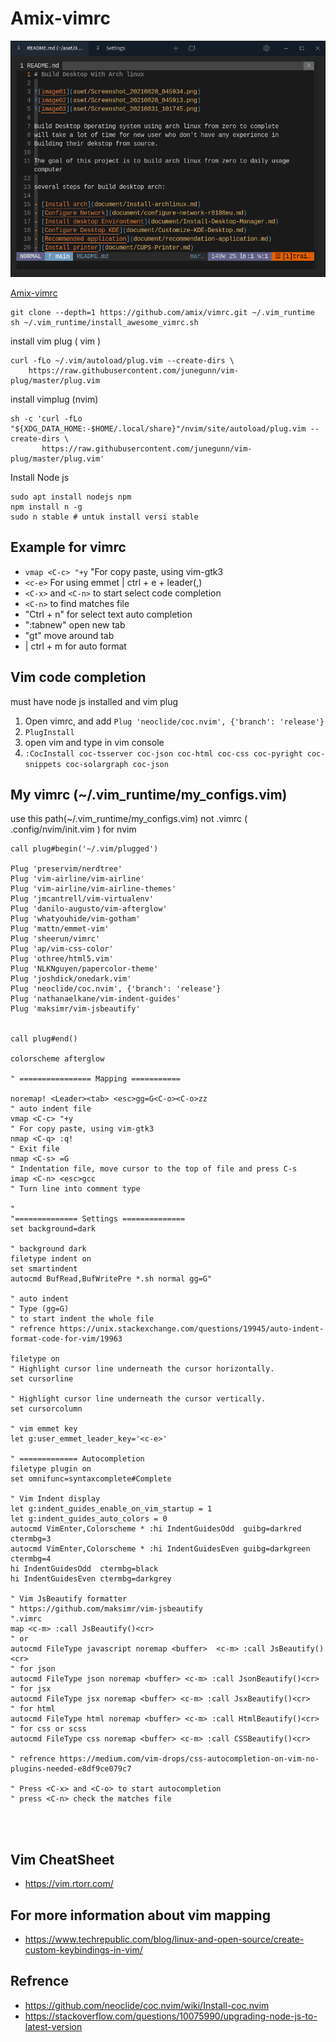 # Amix-vimrc
![vim-example](../aset/example-vim.png)

[Amix-vimrc](https://github.com/amix/vimrc)

```
git clone --depth=1 https://github.com/amix/vimrc.git ~/.vim_runtime
sh ~/.vim_runtime/install_awesome_vimrc.sh
```

install vim plug ( vim )

```
curl -fLo ~/.vim/autoload/plug.vim --create-dirs \
    https://raw.githubusercontent.com/junegunn/vim-plug/master/plug.vim
```
install vimplug (nvim)
```
sh -c 'curl -fLo "${XDG_DATA_HOME:-$HOME/.local/share}"/nvim/site/autoload/plug.vim --create-dirs \
       https://raw.githubusercontent.com/junegunn/vim-plug/master/plug.vim'
```

Install Node js 
```
sudo apt install nodejs npm
npm install n -g
sudo n stable # untuk install versi stable 
```

## Example for vimrc
- `vmap <C-c> "+y`
"For copy paste, using vim-gtk3
- `<c-e>`
For using emmet | ctrl + e + leader(,)
- `<C-x>` and `<C-n>` to start select code completion 
- `<C-n>` to find matches file 
- "Ctrl + n" for select text auto completion
- ":tabnew" open new tab
- "gt" move around tab
- <c-m> | ctrl + m for auto format 

## Vim code completion
must have node js installed and vim plug 
1. Open vimrc, and add `Plug 'neoclide/coc.nvim', {'branch': 'release'}`
2. `PlugInstall`
3. open vim and type in vim console 
4. `:CocInstall coc-tsserver coc-json coc-html coc-css coc-pyright coc-snippets coc-solargraph coc-json`


## My vimrc (~/.vim_runtime/my_configs.vim)
use this path(~/.vim_runtime/my_configs.vim) not .vimrc
( .config/nvim/init.vim ) for nvim
```
call plug#begin('~/.vim/plugged')

Plug 'preservim/nerdtree'
Plug 'vim-airline/vim-airline'
Plug 'vim-airline/vim-airline-themes'
Plug 'jmcantrell/vim-virtualenv'
Plug 'danilo-augusto/vim-afterglow'
Plug 'whatyouhide/vim-gotham'
Plug 'mattn/emmet-vim'
Plug 'sheerun/vimrc'
Plug 'ap/vim-css-color'
Plug 'othree/html5.vim'
Plug 'NLKNguyen/papercolor-theme'
Plug 'joshdick/onedark.vim'
Plug 'neoclide/coc.nvim', {'branch': 'release'}
Plug 'nathanaelkane/vim-indent-guides'
Plug 'maksimr/vim-jsbeautify'


call plug#end()

colorscheme afterglow

" ================ Mapping ===========

noremap! <Leader><tab> <esc>gg=G<C-o><C-o>zz 
" auto indent file 
vmap <C-c> "+y
" For copy paste, using vim-gtk3
nmap <C-q> :q! 
" Exit file 
nmap <C-s> =G
" Indentation file, move cursor to the top of file and press C-s 
imap <C-n> <esc>gcc
" Turn line into comment type

"
"============== Settings ==============
set background=dark

" background dark 
filetype indent on
set smartindent
autocmd BufRead,BufWritePre *.sh normal gg=G" 

" auto indent 
" Type (gg=G)
" to start indent the whole file 
" refrence https://unix.stackexchange.com/questions/19945/auto-indent-format-code-for-vim/19963

filetype on 
" Highlight cursor line underneath the cursor horizontally.
set cursorline

" Highlight cursor line underneath the cursor vertically.
set cursorcolumn

" vim emmet key 
let g:user_emmet_leader_key='<c-e>'

" ============= Autocompletion
filetype plugin on 
set omnifunc=syntaxcomplete#Complete

" Vim Indent display
let g:indent_guides_enable_on_vim_startup = 1
let g:indent_guides_auto_colors = 0
autocmd VimEnter,Colorscheme * :hi IndentGuidesOdd  guibg=darkred   ctermbg=3
autocmd VimEnter,Colorscheme * :hi IndentGuidesEven guibg=darkgreen ctermbg=4
hi IndentGuidesOdd  ctermbg=black
hi IndentGuidesEven ctermbg=darkgrey

" Vim JsBeautify formatter
" https://github.com/maksimr/vim-jsbeautify
".vimrc
map <c-m> :call JsBeautify()<cr>
" or
autocmd FileType javascript noremap <buffer>  <c-m> :call JsBeautify()<cr>
" for json
autocmd FileType json noremap <buffer> <c-m> :call JsonBeautify()<cr>
" for jsx
autocmd FileType jsx noremap <buffer> <c-m> :call JsxBeautify()<cr>
" for html
autocmd FileType html noremap <buffer> <c-m> :call HtmlBeautify()<cr>
" for css or scss
autocmd FileType css noremap <buffer> <c-m> :call CSSBeautify()<cr>

" refrence https://medium.com/vim-drops/css-autocompletion-on-vim-no-plugins-needed-e8df9ce079c7

" Press <C-x> and <C-o> to start autocompletion
" press <C-n> check the matches file 




```

## Vim CheatSheet
- https://vim.rtorr.com/


## For more information about vim mapping
- https://www.techrepublic.com/blog/linux-and-open-source/create-custom-keybindings-in-vim/


## Refrence 
- https://github.com/neoclide/coc.nvim/wiki/Install-coc.nvim
- https://stackoverflow.com/questions/10075990/upgrading-node-js-to-latest-version

